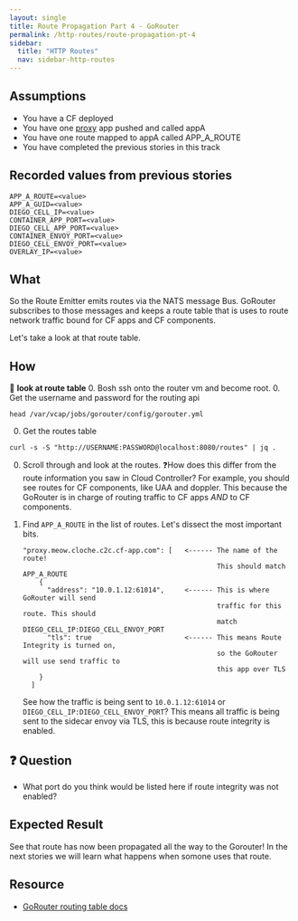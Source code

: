 ```yaml
---
layout: single
title: Route Propagation Part 4 - GoRouter
permalink: /http-routes/route-propagation-pt-4
sidebar:
  title: "HTTP Routes"
  nav: sidebar-http-routes
---
```


## Assumptions
- You have a CF deployed
- You have one
  [proxy](https://github.com/cloudfoundry/cf-networking-release/tree/develop/src/example-apps/proxy)
  app pushed and called appA
- You have one route mapped to appA called APP_A_ROUTE
- You have completed the previous stories in this track

## Recorded values from previous stories
```
APP_A_ROUTE=<value>
APP_A_GUID=<value>
DIEGO_CELL_IP=<value>
CONTAINER_APP_PORT=<value>
DIEGO_CELL_APP_PORT=<value>
CONTAINER_ENVOY_PORT=<value>
DIEGO_CELL_ENVOY_PORT=<value>
OVERLAY_IP=<value>
```

## What
So the Route Emitter emits routes via the NATS message Bus. GoRouter subscribes
to those messages and keeps a route table that is uses to route network traffic
bound for CF apps and CF components.

Let's take a look at that route table.

## How

📝 **look at route table**
0. Bosh ssh onto the router vm and become root.
0. Get the username and password for the routing api
 ```
 head /var/vcap/jobs/gorouter/config/gorouter.yml
 ```
0. Get the routes table
 ```
 curl -s -S "http://USERNAME:PASSWORD@localhost:8080/routes" | jq .
 ```
0. Scroll through and look at the routes.
  ❓How does this differ from the route information you saw in Cloud Controller?
   For example, you should see routes for CF components, like UAA and doppler.
   This because the GoRouter is in charge of routing traffic to CF apps *AND* to CF components.
0. Find `APP_A_ROUTE` in the list of routes. Let's dissect the most important bits.
    ```
    "proxy.meow.cloche.c2c.cf-app.com": [   <------ The name of the route!
                                                    This should match APP_A_ROUTE
        {
          "address": "10.0.1.12:61014",     <------ This is where GoRouter will send
                                                    traffic for this route. This should
                                                    match DIEGO_CELL_IP:DIEGO_CELL_ENVOY_PORT
          "tls": true                       <------ This means Route Integrity is turned on,
                                                    so the GoRouter will use send traffic to
                                                    this app over TLS
        }
      ]
    ```

    See how the traffic is being sent to `10.0.1.12:61014` or
    `DIEGO_CELL_IP:DIEGO_CELL_ENVOY_PORT`?  This means all traffic is being
    sent to the sidecar envoy via TLS, this is because route integrity is
    enabled.

## ❓ Question
* What port do you think would be listed here if route integrity was not
  enabled?

## Expected Result
See that route has now been propagated all the way to the Gorouter! In the next
stories we will learn what happens when somone uses that route.

## Resource
* [GoRouter routing table docs](https://github.com/cloudfoundry/gorouter#the-routing-table)

